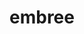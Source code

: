 ---
title: "embree"
layout: cache
categories: [package, develop]
meta: {"versions": ["3.13.5"], "compilers": ["gcc@=11.1.0"], "oss": ["ubuntu20.04"], "platforms": ["linux"], "targets": ["x86_64_v3"], "stacks": ["data-vis-sdk", "root"], "num_specs": 7, "num_specs_by_stack": {"data-vis-sdk": 7, "root": 7}}
spec_details: [{"hash": "w7jxuab6555bxgh3wrffygxxux47wd6o", "compiler": "gcc@=11.1.0", "versions": ["3.13.5"], "os": "ubuntu20.04", "platform": "linux", "target": "x86_64_v3", "variants": ["build_system=cmake", "build_type=Release", "generator=make", "~ipo", "+ispc", "patches=3af5a65"], "stacks": ["data-vis-sdk", "root"], "size": "-", "tarball": "https://binaries.spack.io/develop/build_cache/linux-ubuntu20.04-x86_64_v3/gcc-11.1.0/embree-3.13.5/linux-ubuntu20.04-x86_64_v3-gcc-11.1.0-embree-3.13.5-w7jxuab6555bxgh3wrffygxxux47wd6o.spack"}, {"hash": "ptlbyd5unydzprnsfsuklncys2wpa4wg", "compiler": "gcc@=11.1.0", "versions": ["3.13.5"], "os": "ubuntu20.04", "platform": "linux", "target": "x86_64_v3", "variants": ["build_system=cmake", "build_type=Release", "generator=make", "~ipo", "+ispc", "patches=3af5a65"], "stacks": ["data-vis-sdk", "root"], "size": "-", "tarball": "https://binaries.spack.io/develop/build_cache/linux-ubuntu20.04-x86_64_v3/gcc-11.1.0/embree-3.13.5/linux-ubuntu20.04-x86_64_v3-gcc-11.1.0-embree-3.13.5-ptlbyd5unydzprnsfsuklncys2wpa4wg.spack"}, {"hash": "637ijzfheianbnlknjgklr43ckmgfs7u", "compiler": "gcc@=11.1.0", "versions": ["3.13.5"], "os": "ubuntu20.04", "platform": "linux", "target": "x86_64_v3", "variants": ["build_system=cmake", "build_type=Release", "generator=make", "~ipo", "+ispc", "patches=3af5a65"], "stacks": ["data-vis-sdk", "root"], "size": "-", "tarball": "https://binaries.spack.io/develop/build_cache/linux-ubuntu20.04-x86_64_v3/gcc-11.1.0/embree-3.13.5/linux-ubuntu20.04-x86_64_v3-gcc-11.1.0-embree-3.13.5-637ijzfheianbnlknjgklr43ckmgfs7u.spack"}, {"hash": "wlevcl3scspmxdqgog3xxcz7mc45ssjs", "compiler": "gcc@=11.1.0", "versions": ["3.13.5"], "os": "ubuntu20.04", "platform": "linux", "target": "x86_64_v3", "variants": ["build_system=cmake", "build_type=Release", "generator=make", "~ipo", "+ispc", "patches=3af5a65"], "stacks": ["data-vis-sdk", "root"], "size": "-", "tarball": "https://binaries.spack.io/develop/build_cache/linux-ubuntu20.04-x86_64_v3/gcc-11.1.0/embree-3.13.5/linux-ubuntu20.04-x86_64_v3-gcc-11.1.0-embree-3.13.5-wlevcl3scspmxdqgog3xxcz7mc45ssjs.spack"}, {"hash": "pwnpswy6tv6may2j65fktyblsbmkqx6i", "compiler": "gcc@=11.1.0", "versions": ["3.13.5"], "os": "ubuntu20.04", "platform": "linux", "target": "x86_64_v3", "variants": ["build_system=cmake", "build_type=Release", "generator=make", "~ipo", "+ispc", "patches=3af5a65"], "stacks": ["data-vis-sdk", "root"], "size": "-", "tarball": "https://binaries.spack.io/develop/build_cache/linux-ubuntu20.04-x86_64_v3/gcc-11.1.0/embree-3.13.5/linux-ubuntu20.04-x86_64_v3-gcc-11.1.0-embree-3.13.5-pwnpswy6tv6may2j65fktyblsbmkqx6i.spack"}, {"hash": "bfzimbrazg7y3q373vzlffuxc6pyks3u", "compiler": "gcc@=11.1.0", "versions": ["3.13.5"], "os": "ubuntu20.04", "platform": "linux", "target": "x86_64_v3", "variants": ["build_system=cmake", "build_type=Release", "generator=make", "~ipo", "+ispc", "patches=3af5a65"], "stacks": ["data-vis-sdk", "root"], "size": "-", "tarball": "https://binaries.spack.io/develop/build_cache/linux-ubuntu20.04-x86_64_v3/gcc-11.1.0/embree-3.13.5/linux-ubuntu20.04-x86_64_v3-gcc-11.1.0-embree-3.13.5-bfzimbrazg7y3q373vzlffuxc6pyks3u.spack"}, {"hash": "ydbglfnl7p2fe6zloxqh5ckfyfuftsfb", "compiler": "gcc@=11.1.0", "versions": ["3.13.5"], "os": "ubuntu20.04", "platform": "linux", "target": "x86_64_v3", "variants": ["build_system=cmake", "build_type=Release", "generator=make", "~ipo", "+ispc", "patches=3af5a65"], "stacks": ["data-vis-sdk", "root"], "size": "-", "tarball": "https://binaries.spack.io/develop/build_cache/linux-ubuntu20.04-x86_64_v3/gcc-11.1.0/embree-3.13.5/linux-ubuntu20.04-x86_64_v3-gcc-11.1.0-embree-3.13.5-ydbglfnl7p2fe6zloxqh5ckfyfuftsfb.spack"}]
---